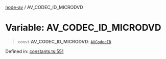 [node-av](../globals.md) / AV\_CODEC\_ID\_MICRODVD

# Variable: AV\_CODEC\_ID\_MICRODVD

> `const` **AV\_CODEC\_ID\_MICRODVD**: [`AVCodecID`](../type-aliases/AVCodecID.md)

Defined in: [constants.ts:551](https://github.com/seydx/av/blob/f8631fc881b394300b1479f511d55cf1c370a87f/src/constants/constants.ts#L551)
